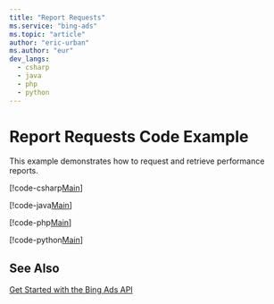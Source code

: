 ```yaml
---
title: "Report Requests"
ms.service: "bing-ads"
ms.topic: "article"
author: "eric-urban"
ms.author: "eur"
dev_langs:
  - csharp
  - java
  - php
  - python
---
```

# Report Requests Code Example
This example demonstrates how to request and retrieve performance reports.

[!code-csharp[Main](../../BingAds-dotNet-SDK/examples/BingAdsExamples/BingAdsExamplesLibrary/v11/ReportRequests.cs)]

[!code-java[Main](../../BingAds-Java-SDK/examples/BingAdsDesktopApp/src/main/java/com/microsoft/bingads/examples/v11/ReportRequests.java)]

[!code-php[Main](../../BingAds-PHP-SDK/samples/V11/ReportRequests.php)]

[!code-python[Main](../../BingAds-Python-SDK/examples/BingAdsPythonConsoleExamples/BingAdsPythonConsoleExamples/v11/report_requests.py)]

## See Also
[Get Started with the Bing Ads API](../guides/get-started.md)  
